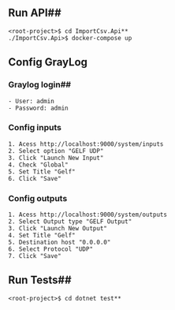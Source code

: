 ﻿## Run API##
```
<root-project>$ cd ImportCsv.Api**
./ImportCsv.Api>$ docker-compose up
```
## Config GrayLog ##
  ### Graylog login##
    - User: admin
    - Password: admin
  ### Config inputs ###
    1. Acess http://localhost:9000/system/inputs
    2. Select option "GELF UDP"
    3. Click "Launch New Input"
    4. Check "Global"
    5. Set Title "Gelf"
    6. Click "Save"
  ### Config outputs ###
    1. Acess http://localhost:9000/system/outputs
    2. Select Output type "GELF Output"
    3. Click "Launch New Output"
    4. Set Title "Gelf"
    5. Destination host "0.0.0.0"
    6. Select Protocol "UDP"
    7. Click "Save"
    
## Run Tests##
```
<root-project>$ cd dotnet test**
```
